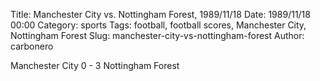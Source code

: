 Title: Manchester City vs. Nottingham Forest, 1989/11/18
Date: 1989/11/18 00:00
Category: sports
Tags: football, football scores, Manchester City, Nottingham Forest
Slug: manchester-city-vs-nottingham-forest
Author: carbonero


Manchester City 0 - 3 Nottingham Forest
